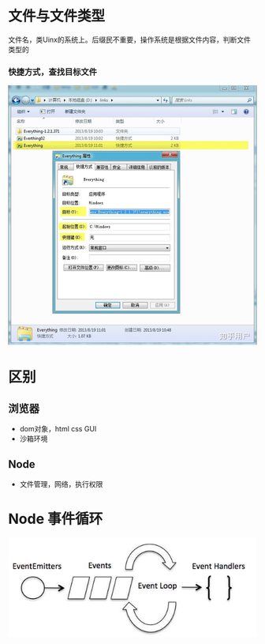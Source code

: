 # 文件与文件类型
文件名，类Uinx的系统上。后缀民不重要，操作系统是根据文件内容，判断文件类型的

### 快捷方式，查找目标文件
![](images4md/2021-01-16-09-33-46.png)

# 区别
## 浏览器 
* dom对象，html css GUI
* 沙箱环境
## Node
* 文件管理，网络，执行权限

# Node 事件循环
![](images4md/2021-01-16-10-40-52.png)
